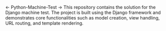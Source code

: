 <- Python-Machine-Test ->
This repository contains the solution for the Django machine test. The project is built using the Django framework and demonstrates core functionalities such as model creation, view handling, URL routing, and template rendering.
